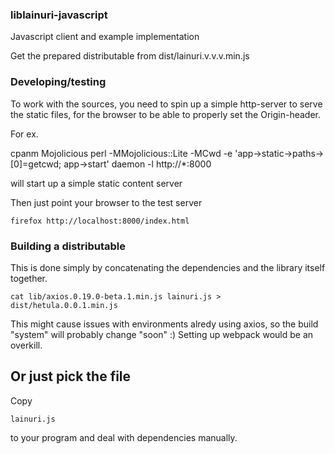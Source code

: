 ### liblainuri-javascript

Javascript client and example implementation

Get the prepared distributable from dist/lainuri.v.v.v.min.js

### Developing/testing

To work with the sources, you need to spin up a simple http-server to serve the static files, for the browser to be able to properly set the Origin-header.

For ex.

cpanm Mojolicious
perl -MMojolicious::Lite -MCwd -e 'app->static->paths->[0]=getcwd; app->start' daemon -l http://*:8000

will start up a simple static content server

Then just point your browser to the test server

`firefox http://localhost:8000/index.html`

### Building a distributable

This is done simply by concatenating the dependencies and the library itself together.

`cat lib/axios.0.19.0-beta.1.min.js lainuri.js > dist/hetula.0.0.1.min.js`

This might cause issues with environments alredy using axios, so the build "system" will probably change "soon" :)
Setting up webpack would be an overkill.

## Or just pick the file

Copy

`lainuri.js`

to your program and deal with dependencies manually.
